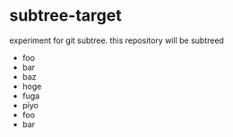 # subtree-target
experiment for git subtree. this repository will be subtreed

* foo
* bar
* baz
* hoge
* fuga
* piyo
* foo
* bar
